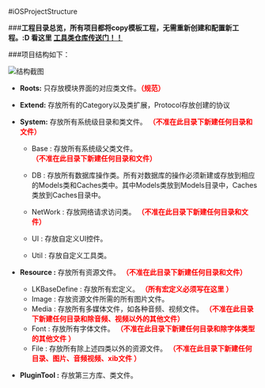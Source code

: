 #iOSProjectStructure  


###**工程目录总览，所有项目都将copy模板工程，无需重新创建和配置新工程。:D 看这里 [工具类仓库传送门！！](http://git.oschina.net/techoz/iOSPluginTools)**

###项目结构如下：  

![结构截图](http://git.oschina.net/uploads/images/2016/0831/152230_11d5ce64_977344.png "结构截图")
* __Roots:__ 只存放模块界面的对应类文件。<font color=red>**（规范）** </font>
* __Extend:__ 存放所有的Category以及类扩展，Protocol存放创建的协议
* __System:__ 存放所有系统级目录和类文件。<font color=red> **（不准在此目录下新建任何目录和文件）** </font>

	* Base  	: 存放所有系统级父类文件。<font color=red>**（不准在此目录下新建任何目录和文件）** </font>
	* DB		: 存放所有数据库操作类。所有对数据库的操作必须新建或存放到相应的Models类和Caches类中。其中Models类放到Models目录中，Caches类放到Caches目录中。
	* NetWork	: 存放网络请求访问类。<font color=red> **（不准在此目录下新建任何目录和文件）** </font>

	* UI		: 存放自定义UI控件。
	* Util 		: 存放自定义工具类。
	
* __Resource	:__ 存放所有资源文件。<font color=red> **（不准在此目录下新建任何目录和文件）** </font>
	* LKBaseDefine	:  存放所有宏定义。<font color=red>  **（所有宏定义必须写在这里 ）** </font>
	* Image			: 存放资源文件所需的所有图片文件。
	* Media			: 存放所有多媒体文件，如各种音频、视频文件。<font color=red> **（不准在此目录下新建任何目录和除音频、视频以外的其他文件）** </font>
	* Font			: 存放所有字体文件。<font color=red> **（不准在此目录下新建任何目录和除字体类型的其他文件 ）** </font>
	* File			: 存放所有除上述四类以外的资源文件。<font color=red> **（不准在此目录下新建任何目录、图片、音频视频、xib文件 ）** </font>
* __PluginTool :__ 存放第三方库、类文件。

